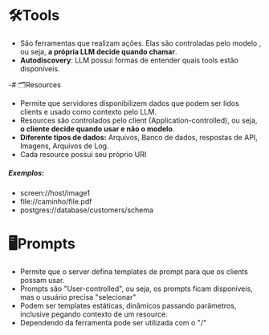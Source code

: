 # 🛠️Tools
- São ferramentas que realizam ações. Elas são controladas pelo modelo , ou seja, **a própria LLM decide quando chamar**.
- **Autodiscovery**: LLM possui formas de entender quais tools estão disponíveis.
  
-# 🗂️Resources
- Permite que servidores disponibilizem dados que podem ser lidos clients e usado como contexto pelo LLM.
- Resources são controlados pelo client (Application-controlled), ou seja, **o cliente decide quando usar e não o modelo**.
- **Diferente tipos de dados:** Arquivos, Banco de dados, respostas de API, Imagens, Arquivos de Log.
- Cada resource possui seu próprio URI
##### Exemplos:
- screen://host/image1
- file://caminho/file.pdf
- postgres://database/customers/schema


# 🖥️Prompts
- Permite que o server defina templates de prompt para que os clients possam usar.
- Prompts são "User-controlled", ou seja, os prompts ficam disponíveis, mas o usuário precisa "selecionar"
- Podem ser templates estáticas, dinâmicos passando parâmetros, inclusive pegando contexto de um resource.
- Dependendo da ferramenta pode ser utilizada com o "/"